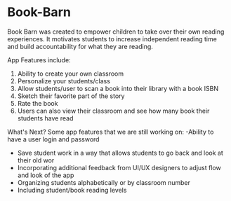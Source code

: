 # Book-Barn

Book Barn was created to empower children to take over their own reading experiences. It motivates students to increase independent reading time and build accountability for what they are reading.
 
 App Features include:
 
 1. Ability to create your own classroom
 2. Personalize your students/class
 3. Allow students/user to scan a book into their library with a book ISBN
 4. Sketch their favorite part of the story
 5. Rate the book
 6. Users can also view their classroom and see how many book their students have read
 
 
 What's Next? Some app features that we are still working on:
-Ability to have a user login and password
- Save student work in a way that allows students to go back and look at their old wor
- Incorporating additional feedback from UI/UX designers to adjust flow and look of the app
- Organizing students alphabetically or by classroom number
- Including student/book reading levels
